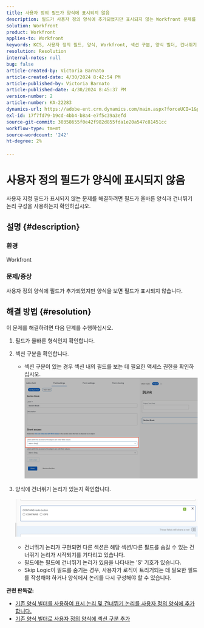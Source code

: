 ```yaml
---
title: 사용자 정의 필드가 양식에 표시되지 않음
description: 필드가 사용자 정의 양식에 추가되었지만 표시되지 않는 Workfront 문제를 해결하는 방법에 대해 알아봅니다.
solution: Workfront
product: Workfront
applies-to: Workfront
keywords: KCS, 사용자 정의 필드, 양식, Workfront, 섹션 구분, 양식 빌더, 건너뛰기 논리
resolution: Resolution
internal-notes: null
bug: false
article-created-by: Victoria Barnato
article-created-date: 4/30/2024 8:42:54 PM
article-published-by: Victoria Barnato
article-published-date: 4/30/2024 8:45:37 PM
version-number: 2
article-number: KA-22283
dynamics-url: https://adobe-ent.crm.dynamics.com/main.aspx?forceUCI=1&pagetype=entityrecord&etn=knowledgearticle&id=bbd17c36-3207-ef11-9f8a-6045bd0a08d9
exl-id: 17f7fd79-b9cd-4bb4-b8a4-e7f5c39a3efd
source-git-commit: 30358655f0e42f982d855fda1e20a547c81451cc
workflow-type: tm+mt
source-wordcount: '242'
ht-degree: 2%

---
```


# 사용자 정의 필드가 양식에 표시되지 않음


사용자 지정 필드가 표시되지 않는 문제를 해결하려면 필드가 올바른 양식과 건너뛰기 논리 구성을 사용하는지 확인하십시오.

## 설명 {#description}


### <b>환경</b>

Workfront

### <b>문제/증상</b>

사용자 정의 양식에 필드가 추가되었지만 양식을 보면 필드가 표시되지 않습니다.


## 해결 방법 {#resolution}


이 문제를 해결하려면 다음 단계를 수행하십시오.

1. 필드가 올바른 형식인지 확인합니다.
2. 섹션 구분을 확인합니다.

   - 섹션 구분이 있는 경우 섹션 내의 필드를 보는 데 필요한 액세스 권한을 확인하십시오.                     ![](assets/f585c275-ad15-ee11-8f6e-6045bd006793.png)
3. 양식에 건너뛰기 논리가 있는지 확인합니다.                                                                                                                                               ![](assets/6067dbce-ad15-ee11-8f6e-6045bd006793.png)
   - 건너뛰기 논리가 구현되면 다른 섹션은 해당 섹션/다른 필드를 숨길 수 있는 건너뛰기 논리가 시작되기를 기다리고 있습니다.
   - 필드에는 필드에 건너뛰기 논리가 있음을 나타내는 &#39;S&#39; 기호가 있습니다.
   - Skip Logic이 필드를 숨기는 경우, 사용자가 로직이 트리거되는 데 필요한 필드를 작성해야 하거나 양식에서 논리를 다시 구성해야 할 수 있습니다.


<b>관련 판독값:</b>

- [기존 양식 빌더를 사용하여 표시 논리 및 건너뛰기 논리를 사용자 정의 양식에 추가합니다.](https://experienceleague.adobe.com/docs/workfront/using/administration-and-setup/customize/custom-forms/custom-form-builder/use-the-custom-form-builder/display-or-skip-logic-custom-form.html)
- [기존 양식 빌더로 사용자 정의 양식에 섹션 구분 추가](https://experienceleague.adobe.com/docs/workfront/using/administration-and-setup/customize/custom-forms/custom-form-builder/use-the-custom-form-builder/add-a-section-break-to-a-custom-form.htm)
